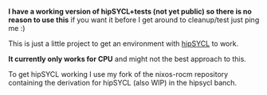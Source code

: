 **I have a working version of hipSYCL+tests (not yet public) so there is no reason to use this** if you want it before I get around to cleanup/test just ping me :)

This is just a little project to get an environment with
[hipSYCL](https://github.com/illuhad/hipSYCL) to work.

**It currently only works for CPU** and might not the best approach to this.

To get hipSYCL working I use my fork of the nixos-rocm repository containing the
derivation for hipSYCL (also WIP) in the hipsycl banch.
